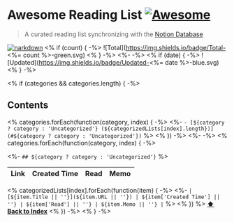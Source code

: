 # Awesome Reading List [![Awesome](https://cdn.rawgit.com/sindresorhus/awesome/d7305f38d29fed78fa85652e3a63e154dd8e8829/media/badge.svg)](https://github.com/sindresorhus/awesome)

> A curated reading list synchronizing with the [Notion Database](https://www.notion.so/younho9/c0d7fc0843e7421a88dd848932b5dbfd?v=42efd3bccce24649b7818b65cd5c1e88)

[![narkdown](https://github.com/younho9/awesome-reading-list/actions/workflows/narkdown.yml/badge.svg?branch=main&event=schedule)](https://github.com/younho9/awesome-reading-list/actions/workflows/narkdown.yml)
<% if (count) {                                                                                                                  -%>
![Total](https://img.shields.io/badge/Total-<%= count %>-green.svg)
<% }                                                                                                                             -%>
<%-                                                                                                                              -%>
<% if (date) {                                                                                                                   -%>
![Updated](https://img.shields.io/badge/Updated-<%= date %>-blue.svg)
<% }                                                                                                                             -%>

<% if (categories && categories.length) {                                                                                        -%>

## Contents

<% categories.forEach(function(category, index) {                                                                                -%>
<%- `- [${category ? category : 'Uncategorized'} (${categorizedLists[index].length})](#${category ? category : 'Uncategorized'})` %>
<% })                                                                                                                            -%>
<%-                                                                                                                              -%>
<% categories.forEach(function(category, index) {                                                                                -%>

<%- `## ${category ? category : 'Uncategorized'}`                                                                                 %>

| Link | Created Time | Read | Memo |
| ---- | ------------ | ---- | ---- |
<% categorizedLists[index].forEach(function(item) {                                                                              -%>
<%- `| [${item.Title || ''}](${item.URL || ''}) | ${item['Created Time'] || ''} | ${item['Read'] || ''} | ${item.Memo || ''} |`   %>
<% })                                                                                                                             %>
**[⬆ Back to Index](#Contents)**
<% })                                                                                                                            -%>
<% }                                                                                                                             -%>

